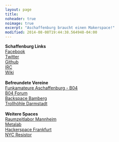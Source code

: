 ```yaml
---
layout: page
title: 
noheader: true
noimage: true
excerpt: "Aschaffenburg braucht einen Makerspace!"
modified: 2014-08-08T19:44:38.564948-04:00
---
```

__Schaffenburg Links__<br>
<a href="https://fb.com/Schaffenburg.de" target="_blank">Facebook</a><br>
<a href="https://twitter.com/schaffenburg_de" target="_blank">Twitter</a><br>
<a href="http://github.com/Schaffenburg" target="_blank">Github</a><br>
<a href="/irc/">IRC</a><br>
<a href="http://wiki.schaffenburg.org" target="_blank">Wiki</a><br>
<br>
__Befreundete Vereine__<br>
<a href="http://b04.de/" target="_blank">Funkamateure Aschaffenburg - B04</a><br>
<a href="http://b04forum.dl3ndd.de/" target="_blank">B04 Forum</a><br>
<a href="https://www.hackerspace-bamberg.de/" target="_blank">Backspace Bamberg</a><br>
<a href="https://wiki.chaos-darmstadt.de/wiki/Hauptseite" target="_blank">Trollh&ouml;hle Darmstadt</a><br>
<br>
__Weitere Spaces__<br>
<a href="https://raumzeitlabor.de/" target="_blank">Raumzeitlabor Mannheim</a><br>
<a href="https://metalab.at/" target="_blank">Metalab</a><br>
<a href="http://www.hackerspace-ffm.de/" target="_blank">Hackerspace Frankfurt</a><br>
<a href="http://www.nycresistor.com/" target="_blank">NYC Resistor</a><br>
